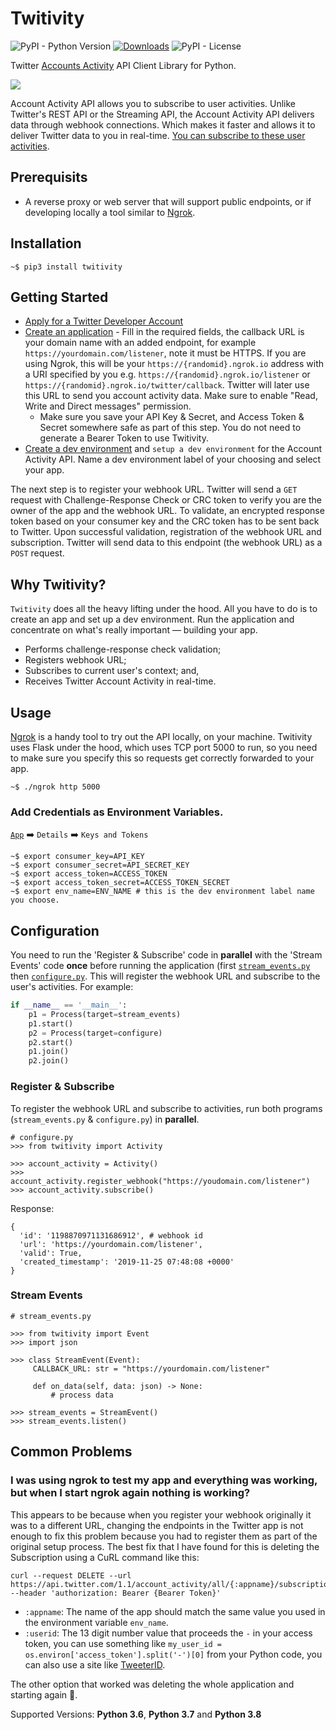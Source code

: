 # Twitivity
![PyPI - Python Version](https://img.shields.io/pypi/pyversions/imgur-scraper) [![Downloads](https://pepy.tech/badge/twitivity)](https://pepy.tech/project/twitivity) ![PyPI - License](https://img.shields.io/pypi/l/imgur-scraper)

Twitter [Accounts Activity](https://developer.twitter.com/en/docs/accounts-and-users/subscribe-account-activity/overview) API Client Library for Python. 

![](demo.gif)

Account Activity API allows you to subscribe to user activities. Unlike Twitter's REST API or the Streaming API, the Account Activity API delivers data through webhook connections. Which makes it faster and allows it to deliver Twitter data to you in real-time. [You can subscribe to these user activities](https://developer.twitter.com/en/docs/accounts-and-users/subscribe-account-activity/overview).

## Prerequisits
* A reverse proxy or web server that will support public endpoints, or if developing locally a tool similar to [Ngrok](https://ngrok.com/).

## Installation

```
~$ pip3 install twitivity
```

## Getting Started

* [Apply for a Twitter Developer Account](https://developer.twitter.com/en/account/get-started)
* [Create an application](https://developer.twitter.com/en/apps) - Fill in the required fields, the callback URL is your domain name with an added endpoint, for example `https://yourdomain.com/listener`, note it must be HTTPS. If you are using Ngrok, this will be your `https://{randomid}.ngrok.io` address with a URI specified by you e.g. `https://{randomid}.ngrok.io/listener` or `https://{randomid}.ngrok.io/twitter/callback`. Twitter will later use this URL to send you account activity data. Make sure to enable "Read, Write and Direct messages" permission.
     * Make sure you save your API Key & Secret, and Access Token & Secret somewhere safe as part of this step. You do not need to generate a Bearer Token to use Twitivity.
* [Create a dev environment](https://developer.twitter.com/en/account/environments) and `setup a dev environment` for the Account Activity API. Name a dev environment label of your choosing and select your app.

The next step is to register your webhook URL. Twitter will send a `GET` request with Challenge-Response Check or CRC token to verify you are the owner of the app and the webhook URL. To validate, an encrypted response token based on your consumer key and the CRC token has to be sent back to Twitter. Upon successful validation, registration of the webhook URL and subscription. Twitter will send data to this endpoint (the webhook URL) as a `POST` request.

## Why Twitivity?

`Twitivity` does all the heavy lifting under the hood. All you have to do is to create an app and set up a dev environment. Run the application and concentrate on what's really important — building your app.  

* Performs challenge-response check validation;
* Registers webhook URL;
* Subscribes to current user's context; and,
* Receives Twitter Account Activity in real-time.

## Usage

[Ngrok](https://ngrok.com/) is a handy tool to try out the API locally, on your machine. Twitivity uses Flask under the hood, which uses TCP port 5000 to run, so you need to make sure you specify this so requests get correctly forwarded to your app.

```terminal
~$ ./ngrok http 5000
```

### Add Credentials as Environment Variables.

[`App`](https://developer.twitter.com/en/apps) :arrow_right: `Details` :arrow_right: `Keys and Tokens`

```
~$ export consumer_key=API_KEY
~$ export consumer_secret=API_SECRET_KEY
~$ export access_token=ACCESS_TOKEN
~$ export access_token_secret=ACCESS_TOKEN_SECRET
~$ export env_name=ENV_NAME # this is the dev environment label name you choose.
```

## Configuration

You need to run the 'Register & Subscribe' code in **parallel** with the 'Stream Events' code **once** before running the application (first [`stream_events.py`](/examples/stream_events.py) then [`configure.py`](/examples/configure.py). This will register the webhook URL and subscribe to the user's activities. For example:

```python
if __name__ == '__main__':
    p1 = Process(target=stream_events)
    p1.start()
    p2 = Process(target=configure)
    p2.start()
    p1.join()
    p2.join()
```

### Register & Subscribe

To register the webhook URL and subscribe to activities, run both programs (`stream_events.py` & `configure.py`) in **parallel**.

```python3
# configure.py
>>> from twitivity import Activity

>>> account_activity = Activity()
>>> account_activity.register_webhook("https://youdomain.com/listener")
>>> account_activity.subscribe()
```

Response:
```
{
  'id': '1198870971131686912', # webhook id
  'url': 'https://yourdomain.com/listener',
  'valid': True,
  'created_timestamp': '2019-11-25 07:48:08 +0000'
}
```

### Stream Events

```python3
# stream_events.py

>>> from twitivity import Event
>>> import json

>>> class StreamEvent(Event):
     CALLBACK_URL: str = "https://yourdomain.com/listener"

     def on_data(self, data: json) -> None:
         # process data

>>> stream_events = StreamEvent()
>>> stream_events.listen()
```

## Common Problems

### I was using ngrok to test my app and everything was working, but when I start ngrok again nothing is working?

This appears to be because when you register your webhook originally it was to a different URL, changing the endpoints in the Twitter app is not enough to fix this problem because you had to register them as part of the original setup process. The best fix that I have found for this is deleting the Subscription using a CuRL command like this:

```
curl --request DELETE --url https://api.twitter.com/1.1/account_activity/all/{:appname}/subscriptions/{:userid}.json --header 'authorization: Bearer {Bearer Token}'
```

* `:appname`: The name of the app should match the same value you used in the environment variable `env_name`.
* `:userid`: The 13 digit number value that proceeds the `-` in your access token, you can use something like `my_user_id = os.environ['access_token'].split('-')[0]` from your Python code, you can also use a site like [TweeterID](https://tweeterid.com/).

The other option that worked was deleting the whole application and starting again :grimacing:.

Supported Versions: **Python 3.6**, **Python 3.7** and **Python 3.8**
